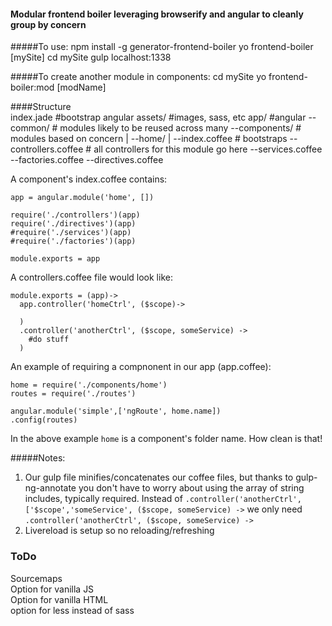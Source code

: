 
#### Modular frontend boiler leveraging browserify and angular to cleanly group by concern


#####To use:
    npm install -g generator-frontend-boiler
    yo frontend-boiler [mySite]
    cd mySite
    gulp
    localhost:1338

#####To create another module in components:
    cd mySite
    yo frontend-boiler:mod [modName]
    
    
####Structure    
    index.jade  #bootstrap angular
    assets/ #images, sass, etc
    app/  #angular
    --common/  # modules likely to be reused across many
    --components/ # modules based on concern
      |
       --home/ 
         |
         --index.coffee # bootstraps
         --controllers.coffee # all controllers for this module go here
         --services.coffee
         --factories.coffee
         --directives.coffee
         

A component's index.coffee contains:

    app = angular.module('home', [])

    require('./controllers')(app)
    require('./directives')(app)
    #require('./services')(app)
    #require('./factories')(app)
    
    module.exports = app

A controllers.coffee file would look like:

    module.exports = (app)->
      app.controller('homeCtrl', ($scope)->
    
      )
      .controller('anotherCtrl', ($scope, someService) ->
        #do stuff
      )

An example of requiring a compnonent in our app (app.coffee):

    home = require('./components/home')
    routes = require('./routes')
    
    angular.module('simple',['ngRoute', home.name])
    .config(routes)

In the above example `home` is a component's folder name.  How clean is that!


#####Notes:
1. Our gulp file minifies/concatenates our coffee files, but thanks to gulp-ng-annotate you don't have to worry about using the array of string includes, typically required.  Instead of  `.controller('anotherCtrl',['$scope','someService', ($scope, someService) ->`  we only need `.controller('anotherCtrl', ($scope, someService) ->`
2. Livereload is setup so no reloading/refreshing 




### ToDo
Sourcemaps  
Option for vanilla JS  
Option for vanilla HTML  
option for less instead of sass  
 
 


